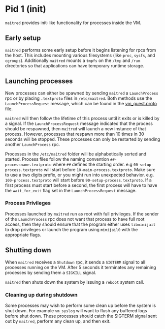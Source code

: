 # Pid 1 (init)

`maitred` provides init-like functionality for processes inside the VM.

## Early setup
`maitred` performs some early setup before it begins listening for rpcs from the
host.  This includes mounting various filesystems (like `proc`, `sysfs`, and
`cgroups`).  Additionally `maitred` mounts a `tmpfs` on the `/tmp` and `/run`
directories so that applications can have temporary runtime storage.

## Launching processes

New processes can either be spawned by sending `maitred` a `LaunchProcess` rpc
or by placing `.textproto` files in `/etc/maitred`. Both methods use the
`LaunchProcessRequest` message, which can be found in
the [vm_guest.proto](../proto/vm_guest.proto) file.

`maitred` will then follow the lifetime of this process until it exits or is
killed by a signal.  If the `LaunchProcessRequest` message indicated that the
process should be respawned, then `maitred` will launch a new instance of that
process.  However, processes that respawn more than 10 times in 30 seconds will
be stopped.  These processes can only be restarted by sending another
`LaunchProcess` rpc.

Processes in the `/etc/maitred` folder will be alphabetically sorted and
started. Process files follow the naming convention
`##-processname.textproto` where `##` defines the starting order. e.g
`00-setup-process.textproto` will start before `10-main-process.textproto`.
Make sure to use a two digits prefix, or you might run into unexpected behavior.
e.g. `100-process.textproto` will start before `90-setup-process.textproto`.
If a first process must start before a second, the first process will have to
have the `wait_for_exit` flag set in the `LaunchProcessRequest` message.

### Process Privileges

Processes launched by `maitred` run as root with full privileges.  If the sender
of the `LaunchProcess` rpc does not want that process to have full root access,
then they should ensure that the program either uses `libminijail` to drop
privileges or launch the program using `minijail0` with the appropriate flags.

## Shutting down

When `maitred` receives a `Shutdown` rpc, it sends a `SIGTERM` signal to all
processes running on the VM.  After 5 seconds it terminates any remaining
processes by sending them a `SIGKILL` signal.

`maitred` then shuts down the system by issuing a `reboot` system call.

### Cleaning up during shutdown

Some processes may wish to perform some clean up before the system is shut down.
For example `vm_syslog` will want to flush any buffered logs before shut down.
These processes should catch the SIGTERM signal sent out by `maitred`, perform
any clean up, and then exit.

